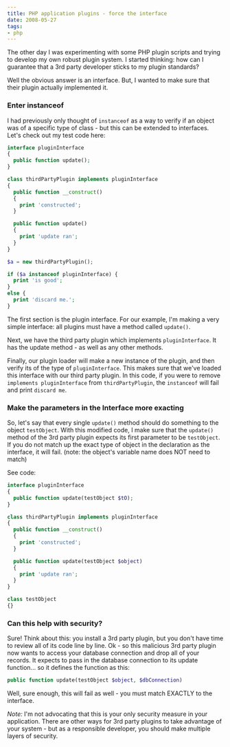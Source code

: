 ```yaml
---
title: PHP application plugins - force the interface
date: 2008-05-27
tags:
- php
---
```

The other day I was experimenting with some PHP plugin scripts and trying to develop my own robust plugin system.  I started thinking: how can I guarantee that a 3rd party developer sticks to my plugin standards?

<!--more-->

Well the obvious answer is an interface.  But, I wanted to make sure that their plugin actually implemented it.

### Enter instanceof

I had previously only thought of `instanceof` as a way to verify if an object was of a specific type of class - but this can be extended to interfaces.  Let's check out my test code here:
    
```php
interface pluginInterface
{
  public function update();
}

class thirdPartyPlugin implements pluginInterface
{
  public function __construct()
  {
    print 'constructed';
  }

  public function update()
  {
    print 'update ran';
  }
}

$a = new thirdPartyPlugin();

if ($a instanceof pluginInterface) {
  print 'is good';
}
else {
  print 'discard me.';
}
```

The first section is the plugin interface.  For our example, I'm making a very simple interface: all plugins must have a method called `update()`.

Next, we have the third party plugin which implements `pluginInterface`.  It has the update method - as well as any other methods.

Finally, our plugin loader will make a new instance of the plugin, and then verify its of the type of `pluginInterface`.  This makes sure that we've loaded this interface with our third party plugin.  In this code, if you were to remove `implements pluginInterface` from `thirdPartyPlugin`, the `instanceof` will fail and print `discard me`.

### Make the parameters in the Interface more exacting

So, let's say that every single `update()` method should do something to the object `testObject`.  With this modified code, I make sure that the `update()` method of the 3rd party plugin expects its first parameter to be `testObject`.  If you do not match up the exact type of object in the declaration as the interface, it will fail. (note: the object's variable name does NOT need to match)

See code:

```php
interface pluginInterface
{
  public function update(testObject $tO);
}

class thirdPartyPlugin implements pluginInterface
{
  public function __construct()
  {
    print 'constructed';
  }

  public function update(testObject $object)
  {
    print 'update ran';
  }
}

class testObject
{}
```

### Can this help with security?

Sure!  Think about this: you install a 3rd party plugin, but you don't have time to review all of its code line by line.  Ok - so this malicious 3rd party plugin now wants to access your database connection and drop all of your records.   It expects to pass in the database connection to its update function... so it defines the function as this:

```php
public function update(testObject $object, $dbConnection)
```

Well, sure enough, this will fail as well - you must match EXACTLY to the interface.

_Note:_ I'm not advocating that this is your only security measure in your application.  There are other ways for 3rd party plugins to take advantage of your system - but as a responsible developer, you should make multiple layers of security.
